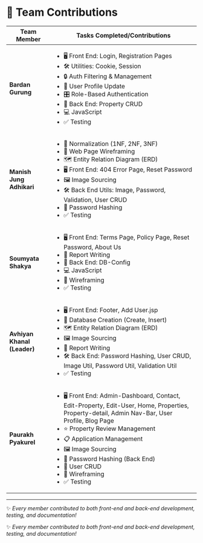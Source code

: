 # 👥 Team Contributions

| **Team Member**                | **Tasks Completed/Contributions**                                                                                                                                                 |
|--------------------------------|---------------------------------------------------------------------------------------------------------------------------------------------------------------------|
| **Bardan Gurung**              | <ul><li>🖥️ Front End: Login, Registration Pages</li><li>🛠️ Utilities: Cookie, Session</li><li>🔒 Auth Filtering & Management</li><li>👤 User Profile Update</li><li>🎛️ Role-Based Authentication</li><li>💾 Back End: Property CRUD</li><li>💻 JavaScript</li><li>✅ Testing</li></ul> |
| **Manish Jung Adhikari**       | <ul><li>🔄 Normalization (1NF, 2NF, 3NF)</li><li>📐 Web Page Wireframing</li><li>🗺️ Entity Relation Diagram (ERD)</li><li>🖥️ Front End: 404 Error Page, Reset Password</li><li>🖼️ Image Sourcing</li><li>🛠️ Back End Utils: Image, Password, Validation, User CRUD</li><li>🔐 Password Hashing</li><li>✅ Testing</li></ul> |
| **Soumyata Shakya**            | <ul><li>🖥️ Front End: Terms Page, Policy Page, Reset Password, About Us</li><li>📝 Report Writing</li><li>💾 Back End: DB-Config</li><li>💻 JavaScript</li><li>📐 Wireframing</li><li>✅ Testing</li></ul> |
| **Avhiyan Khanal (Leader)**    | <ul><li>🖥️ Front End: Footer, Add User.jsp</li><li>💾 Database Creation (Create, Insert)</li><li>🗺️ Entity Relation Diagram (ERD)</li><li>🖼️ Image Sourcing</li><li>📝 Report Writing</li><li>🛠️ Back End: Password Hashing, User CRUD, Image Util, Password Util, Validation Util</li><li>✅ Testing</li></ul> |
| **Paurakh Pyakurel**           | <ul><li>🖥️ Front End: Admin-Dashboard, Contact, Edit-Property, Edit-User, Home, Properties, Property-detail, Admin Nav-Bar, User Profile, Blog Page</li><li>⭐ Property Review Management</li><li>📋 Application Management</li><li>🖼️ Image Sourcing</li><li>🔐 Password Hashing (Back End)</li><li>👥 User CRUD</li><li>📐 Wireframing</li><li>✅ Testing</li></ul> |

---

✨ _Every member contributed to both front-end and back-end development, testing, and documentation!_


✨ _Every member contributed to both front-end and back-end development, testing, and documentation!_
